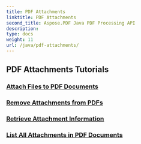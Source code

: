 ```yaml
---
title: PDF Attachments
linktitle: PDF Attachments
second_title: Aspose.PDF Java PDF Processing API
description: 
type: docs
weight: 11
url: /java/pdf-attachments/
---
```


## PDF Attachments Tutorials
### [Attach Files to PDF Documents](./attach-files-pdf-documents/)
### [Remove Attachments from PDFs](./remove-attachments-from-pdfs/)
### [Retrieve Attachment Information](./retrieve-attachment-information/)
### [List All Attachments in PDF Documents](./list-all-attachments-pdf-documents/)